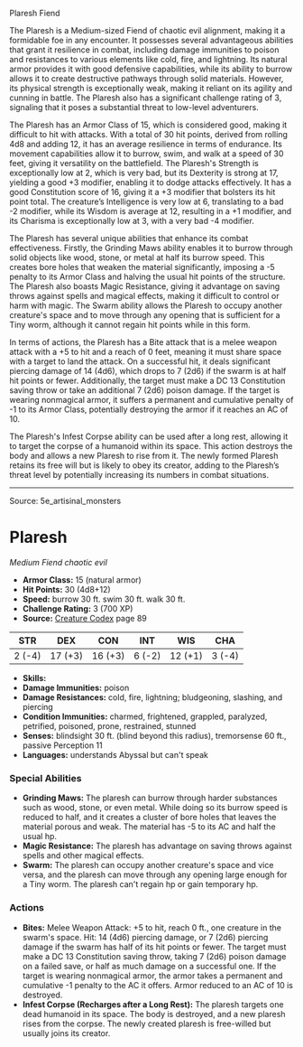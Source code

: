 <MonsterName/>Plaresh</MonsterName>
<CreatureType/>Fiend</CreatureType>

<summary>The Plaresh is a Medium-sized Fiend of chaotic evil alignment, making it a formidable foe in any encounter. It possesses several advantageous abilities that grant it resilience in combat, including damage immunities to poison and resistances to various elements like cold, fire, and lightning. Its natural armor provides it with good defensive capabilities, while its ability to burrow allows it to create destructive pathways through solid materials. However, its physical strength is exceptionally weak, making it reliant on its agility and cunning in battle. The Plaresh also has a significant challenge rating of 3, signaling that it poses a substantial threat to low-level adventurers.</summary>

<detail>

The Plaresh has an Armor Class of 15, which is considered good, making it difficult to hit with attacks. With a total of 30 hit points, derived from rolling 4d8 and adding 12, it has an average resilience in terms of endurance. Its movement capabilities allow it to burrow, swim, and walk at a speed of 30 feet, giving it versatility on the battlefield. The Plaresh's Strength is exceptionally low at 2, which is very bad, but its Dexterity is strong at 17, yielding a good +3 modifier, enabling it to dodge attacks effectively. It has a good Constitution score of 16, giving it a +3 modifier that bolsters its hit point total. The creature’s Intelligence is very low at 6, translating to a bad -2 modifier, while its Wisdom is average at 12, resulting in a +1 modifier, and its Charisma is exceptionally low at 3, with a very bad -4 modifier.

The Plaresh has several unique abilities that enhance its combat effectiveness. Firstly, the Grinding Maws ability enables it to burrow through solid objects like wood, stone, or metal at half its burrow speed. This creates bore holes that weaken the material significantly, imposing a -5 penalty to its Armor Class and halving the usual hit points of the structure. The Plaresh also boasts Magic Resistance, giving it advantage on saving throws against spells and magical effects, making it difficult to control or harm with magic. The Swarm ability allows the Plaresh to occupy another creature's space and to move through any opening that is sufficient for a Tiny worm, although it cannot regain hit points while in this form.

In terms of actions, the Plaresh has a Bite attack that is a melee weapon attack with a +5 to hit and a reach of 0 feet, meaning it must share space with a target to land the attack. On a successful hit, it deals significant piercing damage of 14 (4d6), which drops to 7 (2d6) if the swarm is at half hit points or fewer. Additionally, the target must make a DC 13 Constitution saving throw or take an additional 7 (2d6) poison damage. If the target is wearing nonmagical armor, it suffers a permanent and cumulative penalty of -1 to its Armor Class, potentially destroying the armor if it reaches an AC of 10.

The Plaresh's Infest Corpse ability can be used after a long rest, allowing it to target the corpse of a humanoid within its space. This action destroys the body and allows a new Plaresh to rise from it. The newly formed Plaresh retains its free will but is likely to obey its creator, adding to the Plaresh’s threat level by potentially increasing its numbers in combat situations.</detail>



---

Source: 5e_artisinal_monsters

# Plaresh

*Medium* *Fiend* *chaotic evil*

- **Armor Class:** 15 (natural armor)
- **Hit Points:** 30 (4d8+12)
- **Speed:** burrow 30 ft. swim 30 ft. walk 30 ft.
- **Challenge Rating:** 3 (700 XP)
- **Source:** [Creature Codex](https://koboldpress.com/kpstore/product/creature-codex-for-5th-edition-dnd) page 89

| STR | DEX | CON | INT | WIS | CHA |
| --- | --- | --- | --- | --- | --- |
| 2 (-4) | 17 (+3) | 16 (+3) | 6 (-2) | 12 (+1) | 3 (-4) |

- **Skills:** 
- **Damage Immunities:** poison
- **Damage Resistances:** cold, fire, lightning; bludgeoning, slashing, and piercing
- **Condition Immunities:** charmed, frightened, grappled, paralyzed, petrified, poisoned, prone, restrained, stunned
- **Senses:** blindsight 30 ft. (blind beyond this radius), tremorsense 60 ft., passive Perception 11
- **Languages:** understands Abyssal but can't speak

### Special Abilities

- **Grinding Maws:** The plaresh can burrow through harder substances such as wood, stone, or even metal. While doing so its burrow speed is reduced to half, and it creates a cluster of bore holes that leaves the material porous and weak. The material has -5 to its AC and half the usual hp.
- **Magic Resistance:** The plaresh has advantage on saving throws against spells and other magical effects.
- **Swarm:** The plaresh can occupy another creature's space and vice versa, and the plaresh can move through any opening large enough for a Tiny worm. The plaresh can't regain hp or gain temporary hp.

### Actions

- **Bites:** Melee Weapon Attack: +5 to hit, reach 0 ft., one creature in the swarm's space. Hit: 14 (4d6) piercing damage, or 7 (2d6) piercing damage if the swarm has half of its hit points or fewer. The target must make a DC 13 Constitution saving throw, taking 7 (2d6) poison damage on a failed save, or half as much damage on a successful one. If the target is wearing nonmagical armor, the armor takes a permanent and cumulative -1 penalty to the AC it offers. Armor reduced to an AC of 10 is destroyed.
- **Infest Corpse (Recharges after a Long Rest):** The plaresh targets one dead humanoid in its space. The body is destroyed, and a new plaresh rises from the corpse. The newly created plaresh is free-willed but usually joins its creator.




